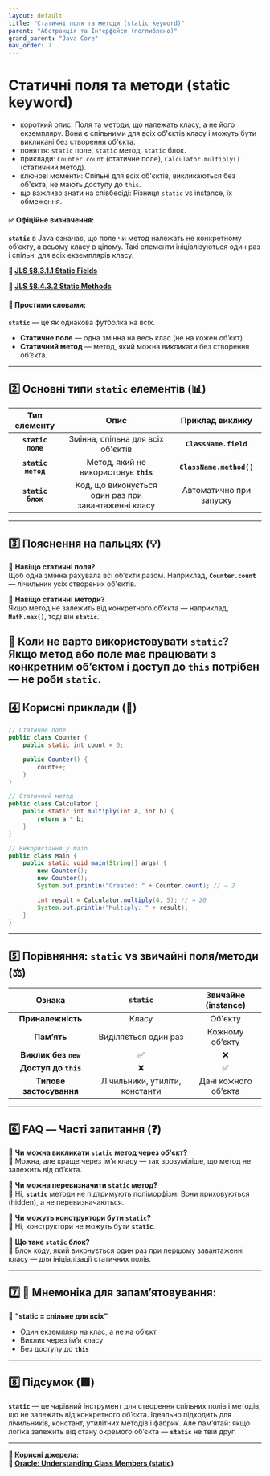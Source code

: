 ```yaml
---
layout: default
title: "Статичні поля та методи (static keyword)"
parent: "Абстракція та Інтерфейси (поглиблено)"
grand_parent: "Java Core"
nav_order: 7
---
```


# Статичні поля та методи (static keyword)

*   короткий опис: Поля та методи, що належать класу, а не його екземпляру. Вони є спільними для всіх об'єктів класу і можуть бути викликані без створення об'єкта.
*   поняття: `static` поле, `static` метод, `static` блок.
*   приклади: `Counter.count` (статичне поле), `Calculator.multiply()` (статичний метод).
*   ключові моменти: Спільні для всіх об'єктів, викликаються без об'єкта, не мають доступу до `this`.
*   що важливо знати на співбесіді: Різниця `static` vs instance, їх обмеження.


#### **✅ Офіційне визначення:**

**`static`** в Java означає, що поле чи метод належать не конкретному об’єкту, а всьому класу в цілому. Такі елементи ініціалізуються один раз і спільні для всіх екземплярів класу.

**🔗 [JLS §8.3.1.1 Static Fields](https://docs.oracle.com/javase/specs/jls/se17/html/jls-8.html#jls-8.3.1.1)**

**🔗 [JLS §8.4.3.2 Static Methods](https://docs.oracle.com/javase/specs/jls/se17/html/jls-8.html#jls-8.4.3.2)**

#### **🧠 Простими словами:**

**`static`** — це як однакова футболка на всіх.

* **Статичне поле** — одна змінна на весь клас (не на кожен об’єкт).
* **Статичний метод** — метод, який можна викликати без створення об’єкта.

---

## **2️⃣ Основні типи `static` елементів (📊)**

| Тип елементу | Опис | Приклад виклику |
| :---: | :---: | :---: |
| **`static поле`** | Змінна, спільна для всіх об'єктів | **`ClassName.field`** |
| **`static метод`** | Метод, який не використовує **`this`** | **`ClassName.method()`** |
| **`static блок`** | Код, що виконується один раз при завантаженні класу | Автоматично при запуску |

---

## **3️⃣ Пояснення на пальцях (💡)**

🔸 **Навіщо статичні поля?**  
Щоб одна змінна рахувала всі об’єкти разом. Наприклад, **`Counter.count`** — лічильник усіх створених об'єктів.

🔸 **Навіщо статичні методи?**  
Якщо метод не залежить від конкретного об’єкта — наприклад, **`Math.max()`**, тоді він **`static`**.

🔸 **Коли не варто використовувати `static`?**  
Якщо метод або поле має працювати з конкретним об’єктом і доступ до **`this`** потрібен — не роби **`static`**.
---

## **4️⃣ Корисні приклади (🧪)**


```java
// Статичне поле
public class Counter {
    public static int count = 0;

    public Counter() {
        count++;
    }
}
```

```java
// Статичний метод
public class Calculator {
    public static int multiply(int a, int b) {
        return a * b;
    }
}
```


```java
// Використання у main
public class Main {
    public static void main(String[] args) {
        new Counter();
        new Counter();
        System.out.println("Created: " + Counter.count); // → 2

        int result = Calculator.multiply(4, 5); // → 20
        System.out.println("Multiply: " + result);
    }
}
```

---

## **5️⃣ Порівняння: `static` vs звичайні поля/методи (⚖️)**

| Ознака | `static` | Звичайне (instance) |
| :---: | :---: | :---: |
| **Приналежність** | Класу | Об'єкту |
| **Пам’ять** | Виділяється один раз | Кожному об’єкту |
| **Виклик без `new`** | ✅ | ❌ |
| **Доступ до `this`** | ❌ | ✅ |
| **Типове застосування** | Лічильники, утиліти, константи | Дані кожного об’єкта |

---

## **6️⃣ FAQ — Часті запитання (❓)**

🔹 **Чи можна викликати `static` метод через об'єкт?**  
💬 Можна, але краще через ім’я класу — так зрозуміліше, що метод не залежить від об’єкта.

🔹 **Чи можна перевизначити `static` метод?**  
💬 Ні, **`static`** методи не підтримують поліморфізм. Вони приховуються (hidden), а не перевизначаються.

🔹 **Чи можуть конструктори бути `static`?**  
💬 Ні, конструктори не можуть бути **`static`**.

🔹 **Що таке `static` блок?**  
💬 Блок коду, який виконується один раз при першому завантаженні класу — для ініціалізації статичних полів.

---

## **7️⃣ 🧠 Мнемоніка для запам’ятовування:**

📌 **"static \= спільне для всіх"**

* Один екземпляр на клас, а не на об’єкт
* Виклик через ім’я класу
* Без доступу до **`this`**

---

## **8️⃣ Підсумок (🟩)**

**`static`** — це чарівний інструмент для створення спільних полів і методів, що не залежать від конкретного об’єкта. Ідеально підходить для лічильників, констант, утилітних методів і фабрик. Але пам’ятай: якщо логіка залежить від стану окремого об’єкта — **`static`** не твій друг.

---

**📎 Корисні джерела:**  
**🔗 [Oracle: Understanding Class Members (static)](https://docs.oracle.com/javase/tutorial/java/javaOO/classvars.html)**
